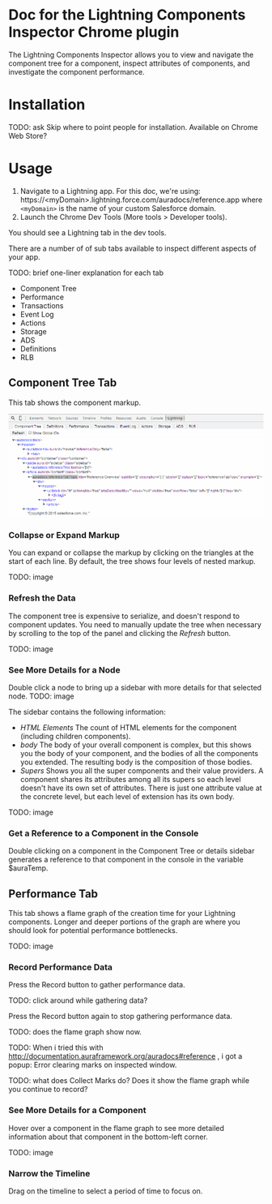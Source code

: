 # Doc for the Lightning Components Inspector Chrome plugin

The Lightning Components Inspector allows you to view and navigate the component tree for a component, inspect attributes of components, and investigate the component performance. 

# Installation
TODO: ask Skip where to point people for installation. Available on Chrome Web Store?

# Usage

1. Navigate to a Lightning app. For this doc, we're using:             https://&lt;myDomain&gt;.lightning.force.com/auradocs/reference.app
where <code>&lt;myDomain&gt;</code> is the name of your custom Salesforce domain.
2. Launch the Chrome Dev Tools (More tools > Developer tools).

You should see a Lightning tab in the dev tools.

There are a number of of sub tabs available to inspect different aspects of your app.

TODO: brief one-liner explanation for each tab
- Component Tree
- Performance
- Transactions
- Event Log
- Actions
- Storage
- ADS
- Definitions
- RLB

## Component Tree Tab
This tab shows the component markup.

![Component Tree Tab](componentTree.png)

### Collapse or Expand Markup
You can expand or collapse the markup by clicking on the triangles at the start of each line. By default, the tree shows four levels of nested markup.

TODO: image

### Refresh the Data
The component tree is expensive to serialize, and doesn't respond to component updates. You need to manually update the tree when necessary by scrolling to the top of the panel and clicking the *Refresh* button.

TODO: image

### See More Details for a Node
Double click a node to bring up a sidebar with more details for that selected node.
TODO: image

The sidebar contains the following information:

- *HTML Elements*  The count of HTML elements for the component (including children components).
- *body* The body of your overall component is complex, but this shows you the body of your component, and the bodies of all the components you extended. The resulting body is the composition of those bodies.
- *Supers* Shows you all the super components and their value providers. A component shares its attributes among all its supers so each level doesn't have its own set of attributes. There is just one attribute value at the concrete level, but each level of extension has its own body.

TODO: image

### Get a Reference to a Component in the Console

Double clicking on a component in the Component Tree or details sidebar generates a reference to that component in the console in the variable $auraTemp.

## Performance Tab

This tab shows a flame graph of the creation time for your Lightning components. Longer and deeper portions of the graph are where you should look for potential performance bottlenecks.

TODO: image

### Record Performance Data
Press the Record button to gather performance data. 

TODO: click around while gathering data?

Press the Record button again to stop gathering performance data.

TODO: does the flame graph show now.

TODO: When i tried this with http://documentation.auraframework.org/auradocs#reference , i got a popup: Error clearing marks on inspected window.

TODO: what does Collect Marks do? Does it show the flame graph while you continue to record?

### See More Details for a Component
Hover over a component in the flame graph to see more detailed information about that component in the bottom-left corner.

TODO: image

### Narrow the Timeline
Drag on the timeline to select a period of time to focus on.
